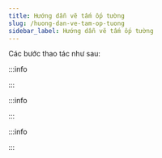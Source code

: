 ```yaml
---
title: Hướng dẫn vẽ tấm ốp tường
slug: /huong-dan-ve-tam-op-tuong
sidebar_label: Hướng dẫn vẽ tấm ốp tường
---
```


Các bước thao tác như sau:

:::info

:::

:::info

:::

:::info

:::